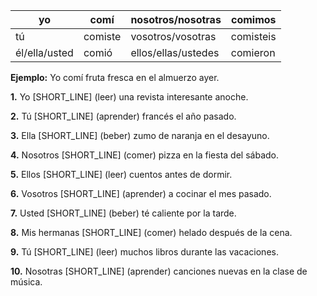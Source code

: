 | yo            | comí  | nosotros/nosotras   | comimos |
| ------------- | ----- | ------------------- | ------- |
| tú            | comiste | vosotros/vosotras   | comisteis  |
| él/ella/usted | comió  | ellos/ellas/ustedes | comieron   |

**Ejemplo:** Yo comí fruta fresca en el almuerzo ayer.

**1.** Yo [SHORT_LINE] (leer) una revista interesante anoche.

**2.** Tú [SHORT_LINE] (aprender) francés el año pasado.

**3.** Ella [SHORT_LINE] (beber) zumo de naranja en el desayuno.

**4.** Nosotros [SHORT_LINE] (comer) pizza en la fiesta del sábado.

**5.** Ellos [SHORT_LINE] (leer) cuentos antes de dormir.

**6.** Vosotros [SHORT_LINE] (aprender) a cocinar el mes pasado.

**7.** Usted [SHORT_LINE] (beber) té caliente por la tarde.

**8.** Mis hermanas [SHORT_LINE] (comer) helado después de la cena.

**9.** Tú [SHORT_LINE] (leer) muchos libros durante las vacaciones.

**10.** Nosotras [SHORT_LINE] (aprender) canciones nuevas en la clase de música.